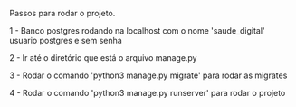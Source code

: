 Passos para rodar o projeto.

1 - Banco postgres rodando na localhost com o nome 'saude_digital' usuario postgres e sem senha

2 - Ir até o diretório que está o arquivo manage.py

3 - Rodar o comando 'python3 manage.py migrate' para rodar as migrates

4 - Rodar o comando 'python3 manage.py runserver' para rodar o projeto

